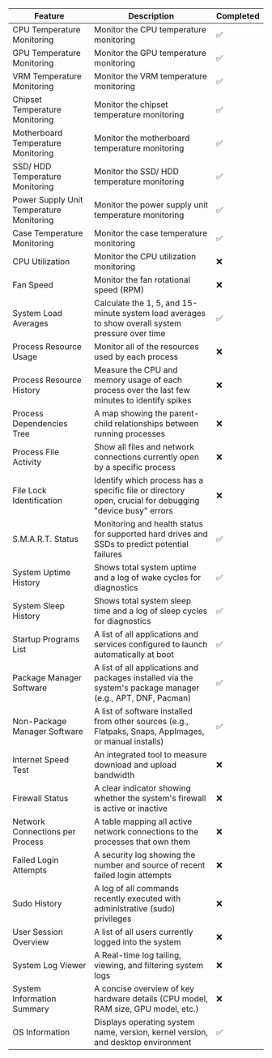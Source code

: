 | Feature                                  | Description                                                                                                 | Completed |
|------------------------------------------|-------------------------------------------------------------------------------------------------------------|-----------|
| CPU Temperature Monitoring               | Monitor the CPU temperature monitoring                                                                      | ✅        |
| GPU Temperature Monitoring               | Monitor the GPU temperature monitoring                                                                      | ✅        |
| VRM Temperature Monitoring               | Monitor the VRM temperature monitoring                                                                      | ✅        |
| Chipset Temperature Monitoring           | Monitor the chipset temperature monitoring                                                                  | ✅        |
| Motherboard Temperature Monitoring       | Monitor the motherboard temperature monitoring                                                              | ✅        |
| SSD/ HDD Temperature Monitoring          | Monitor the SSD/ HDD temperature monitoring                                                                 | ✅        |
| Power Supply Unit Temperature Monitoring | Monitor the power supply unit temperature monitoring                                                        | ✅        |
| Case Temperature Monitoring              | Monitor the case temperature monitoring                                                                     | ✅        |
| CPU Utilization                          | Monitor the CPU utilization monitoring                                                                      | ❌        |
| Fan Speed                                | Monitor the fan rotational speed (RPM)                                                                      | ❌        |
| System Load Averages                     | Calculate the 1, 5, and 15-minute system load averages to show overall system pressure over time            | ✅        |
| Process Resource Usage                   | Monitor all of the resources used by each process                                                           | ❌        |
| Process Resource History                 | Measure the CPU and memory usage of each process over the last few minutes to identify spikes               | ❌        |
| Process Dependencies Tree                | A map showing the parent-child relationships between running processes                                      | ❌        |
| Process File Activity                    | Show all files and network connections currently open by a specific process                                 | ❌        |
| File Lock Identification                 | Identify which process has a specific file or directory open, crucial for debugging "device busy" errors    | ❌        |
| S.M.A.R.T. Status                        | Monitoring and health status for supported hard drives and SSDs to predict potential failures               | ✅        |
| System Uptime History                    | Shows total system uptime and a log of wake cycles for diagnostics                                          | ✅        |
| System Sleep History                     | Shows total system sleep time and a log of sleep cycles for diagnostics                                     | ✅        |
| Startup Programs List                    | A list of all applications and services configured to launch automatically at boot                          | ✅        |
| Package Manager Software                 | A list of all applications and packages installed via the system's package manager (e.g., APT, DNF, Pacman) | ✅        |
| Non-Package Manager Software             | A list of software installed from other sources (e.g., Flatpaks, Snaps, AppImages, or manual installs)      | ✅        |
| Internet Speed Test                      | An integrated tool to measure download and upload bandwidth                                                 | ❌        |
| Firewall Status                          | A clear indicator showing whether the system's firewall is active or inactive                               | ❌        |
| Network Connections per Process          | A table mapping all active network connections to the processes that own them                               | ❌        |
| Failed Login Attempts                    | A security log showing the number and source of recent failed login attempts                                | ❌        |
| Sudo History                             | A log of all commands recently executed with administrative (sudo) privileges                               | ❌        |
| User Session Overview                    | A list of all users currently logged into the system                                                        | ❌        |
| System Log Viewer                        | A Real-time log tailing, viewing, and filtering system logs                                                 | ❌        |
| System Information Summary               | A concise overview of key hardware details (CPU model, RAM size, GPU model, etc.)                           | ❌        |
| OS Information                           | Displays operating system name, version, kernel version, and desktop environment                            | ✅        |